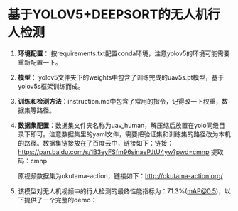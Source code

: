 # 基于YOLOV5+DEEPSORT的无人机行人检测
1. **环境配置**： 按requirements.txt配置conda环境，注意yolov5的环境可能需要重新配置一下。
2. **模型**： yolov5文件夹下的weights中包含了训练完成的uav5s.pt模型，基于yolov5s框架训练而成。
3. **训练和检测方法**：instruction.md中包含了常用的指令，记得改一下权重，数据集等路径。

4. **数据集配置**：数据集文件夹名称为uav_human，解压缩后放置在yolo同级目录下即可。注意数据集里的yaml文件，需要把验证集和训练集的路径改为本机的路径。数据集链接放在了百度云中，链接如下：链接：https://pan.baidu.com/s/1B3eyFSfm96sinaePJtU4yw?pwd=cmnp 提取码：cmnp 

   原视频数据集为okutama-action，链接如下：http://okutama-action.org/

5. 该模型对无人机视频中的行人检测的最终性能指标为：71.3%(mAP@0.5)，以下提供了一个完整的demo：

   